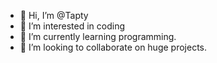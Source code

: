 - 👋 Hi, I’m @Tapty
- 👀 I’m interested in coding
- 🌱 I’m currently learning programming.
- 💞️ I’m looking to collaborate on huge projects.
